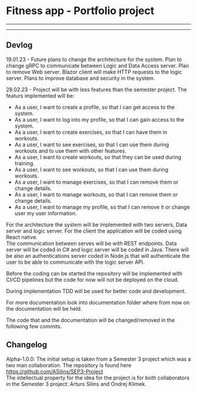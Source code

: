 # Fitness app - Portfolio project

----

----

## Devlog

19.01.23 - 
Future plans to change the architecture for the system. Plan to change gRPC to communicate between Logic and Data Access server. Plan to remove Web server. Blazor client will make HTTP requests to the logic server. Plans to improve database and security in the system.

28.02.23 -
Project will be with less features than the semester project. The featurs implemented will be:
* As a user, I want to create a profile, so that I can get access to the system.
* As a user, I want to log into my profile, so that I can gain access to the system.
* As a user, I want to create exercises, so that I can have them in workouts.
* As a user, I want to see exercises, so that I can use them during workouts and to use them with other features.
* As a user, I want to create workouts, so that they can be used during training.
* As a user, I want to see workouts, so that I can use them during workouts.
* As a user, I want to manage exercises, so that I can remove them or change details.
* As a user, I want to manage workouts, so that I can remove them or change details.
* As a user, I want to manage my profile, so that I can remove it or change user my user information.

For the architecture the system will be implemented with two servers, Data server and logic server. For the client the application will be coded using React native.\
The communication between serves will be with REST endpoints. Data server will be coded in C# and logic server will be coded in Java. There will be also an authentications server coded in Node.js that will authenticate the user to be able to communicate with the logic server API. 

Before the coding can be started the repository will be implemented with CI/CD pipelines but the code for now will not be deployed on the cloud. 

During implementation TDD will be used for better code and development.

For more documentation look into documentation folder where from now on the documentation will be held.

The code that and the documentation will be changed/removed in the following few commits. 

## Changelog

Alpha-1.0.0: 
The initial setup is taken from a Semester 3 project which was a two man collaboration. The repository is found here https://github.com/ASilins/SEP3-Project \
The intellectual property for the idea for the project is for both collaborators in the Semester 3 project: Arturs Silins and Ondrej Klimek.
